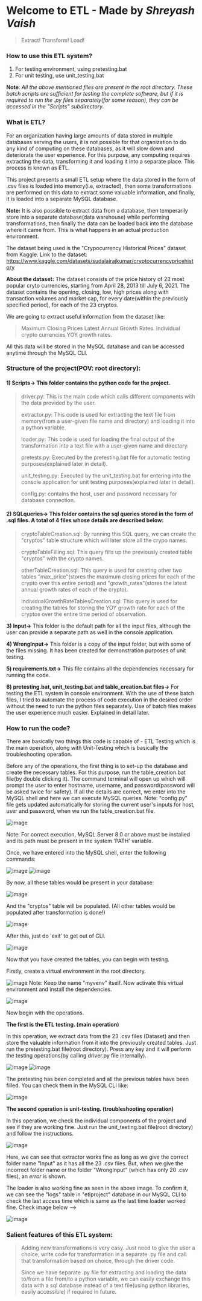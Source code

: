 # Welcome to ETL - Made by _Shreyash Vaish_
> Extract! Transform! Load!

### How to use this ETL system?
1) For testing environment, using pretesting.bat 
2) For unit testing, use unit_testing.bat

**Note**: _All the above mentioned files are present in the root directory. These batch scripts are sufficient for testing the complete software, but if it is required to run the .py files separately(for some reason), they can be accessed in the "Scripts" subdirectory._

### What is ETL?
For an organization having large amounts of data stored in multiple databases serving the users, it is not possible for that organization to do any kind of computing on these databases, as it will slow down and deteriorate the user experience. For this purpose, any computing requires extracting the data, transforming it and loading it into a separate place. This process is known as ETL.

This project presents a small ETL setup where the data stored in the form of .csv files is loaded into memory(i.e, extracted), then some transformations are performed on this data to extract some valuable information, and finally, it is loaded into a separate MySQL database. 

**Note:** It is also possible to extract data from a database, then temperarily store into a separate database(data warehouse) while performing transformations, then finally the data can be loaded back into the database where it came from. This is what happens in an actual production environment.

The dataset being used is the "Crypocurrency Historical Prices" dataset from Kaggle.
Link to the dataset: https://www.kaggle.com/datasets/sudalairajkumar/cryptocurrencypricehistory

**About the dataset:**
The dataset consists of the price history of 23 most popular cryto currencies, starting from April 28, 2013 till July 6, 2021.
The dataset contains the opening, closing, low, high prices along with transaction volumes and market cap, for every date(within the previously specified period), for each of the 23 cryptos.

We are going to extract useful information from the dataset like:
> Maximum Closing Prices
> Latest Annual Growth Rates. 
> Individual crypto currencies YOY growth rates.

All this data will be stored in the MySQL database and can be accessed anytime through the MySQL CLI.

### Structure of the project(POV: root directory):
#### 1) Scripts-> This folder contains the python code for the project.
> driver.py: This is the main code which calls different components with the data provided by the user.
>
> extractor.py: This code is used for extracting the text file from memory(from a user-given file name and directory) and loading it into a python variable.
> 
> loader.py: This code is used for loading the final output of the transformation into a text file with a user-given name and directory.
>
> 
> pretests.py: Executed by the pretesting.bat file for automatic testing purposes(explained later in detail).
> 
> unit_testing.py: Executed by the unit_testing.bat for entering into the console application for unit testing purposes(explained later in detail).
>
> config.py: contains the host, user and password necessary for database connection.

#### 2) SQLqueries-> This folder contains the sql queries stored in the form of .sql files. A total of 4 files whose details are described below:
>  cryptoTableCreation.sql: By running this SQL query, we can create the "cryptos" table structure which will later store all the crypo names.
>
> cryptoTableFilling.sql: This query fills up the previously created table "cryptos" with the crypto names.
>
> otherTableCreation.sql: This query is used for creating other two tables "max_price"(stores the maximum closing prices for each of the crypto over this entire period) and "growth_rates"(stores the latest annual growth rates of each of the crypto).
> 
> individualGrowthRateTablesCreation.sql: This query is used for creating the tables for storing the YOY growth rate for each of the cryptos over the entire time period of observation.

**3) Input->** This folder is the default path for all the input files, although the user can provide a separate path as well in the console application.

**4) WrongInput->** This folder is a copy of the input folder, but with some of the files missing. It has been created for demonstration purposes of unit testing.

**5) requirements.txt->** This file contains all the dependencies necessary for running the code.

**6) pretesting.bat, unit_testing.bat and table_creation.bat files->** For testing the ETL system in console environment. With the use of these batch files, I tried to automate the process of code execution in the desired order without the need to run the python files separately. Use of batch files makes the user experience much easier. Explained in detail later.



### How to run the code?

There are basically two things this code is capable of - ETL Testing which is the main operation, along with Unit-Testing which is basically the troubleshooting operation.

Before any of the operations, the first thing is to set-up the database and create the necessary tables.
For this purpose, run the table_creation.bat file(by double clicking it). The command terminal will open up which will prompt the user to enter hostname, username, and password(password will be asked twice for safety). If all the details are correct, we enter into the MySQL shell and here we can execute MySQL queries.
Note: "config.py" file gets updated automatically for storing the current user's inputs for host, user and password, when we run the table_creation.bat file.

![image](https://user-images.githubusercontent.com/56553419/175799402-60305a84-0048-495e-a27f-ea83ba9b4a9d.png)

Note: For correct execution, MySQL Server 8.0 or above must be installed and its path must be present in the system 'PATH' variable.

Once, we have entered into the MySQL shell, enter the following commands:

![image](https://user-images.githubusercontent.com/56553419/175784634-6d37e9f4-39fd-4ca4-a2fb-59818dda45f0.png)
![image](https://user-images.githubusercontent.com/56553419/175784652-c79f1042-36d7-4d51-8e57-a0bb8a051dcb.png)

By now, all these tables would be present in your database:

![image](https://user-images.githubusercontent.com/56553419/175784737-0f9b8b1f-ca21-4265-a090-00c743cb305e.png)

And the "cryptos" table will be populated. (All other tables would be populated after transformation is done!)

![image](https://user-images.githubusercontent.com/56553419/175784788-8cfd87c5-b3f1-4b61-8084-f1fd8bfc43ed.png)

After this, just do 'exit' to get out of CLI.

![image](https://user-images.githubusercontent.com/56553419/175798287-b2f51ec6-9688-464d-9758-4e0ded8f7acf.png)


Now that you have created the tables, you can begin with testing.

Firstly, create a virtual environment in the root directory.

![image](https://user-images.githubusercontent.com/56553419/175799504-4fc5c70d-a2f6-4477-a49a-314be227441f.png)
Note: Keep the name "myvenv" itself.
Now activate this virtual environment and install the dependencies.

![image](https://user-images.githubusercontent.com/56553419/175799525-d7d8d0c1-36a0-4a98-ac57-464274d4f2d0.png)

Now begin with the operations.

**The first is the ETL testing. (main operation)**

In this operation, we extract data from the 23 .csv files (Dataset) and then store the valuable information from it into the previously created tables.
Just run the pretesting.bat file(root directory).
Press any key and it will perform the testing operations(by calling driver.py file internally).

![image](https://user-images.githubusercontent.com/56553419/175798342-a765177f-b689-4151-b974-dae63bd9d535.png)
![image](https://user-images.githubusercontent.com/56553419/175798349-8010ac74-50bb-4679-b673-21c12e6de37a.png)

The pretesting has been completed and all the previous tables have been filled. You can check them in the MySQL CLI like: 

![image](https://user-images.githubusercontent.com/56553419/175798428-73287c51-9b19-4a88-aa3f-fdbb0527e03d.png)


**The second operation is unit-testing. (troubleshooting operation)**

In this operation, we check the individual components of the project and see if they are working fine.
Just run the unit_testing.bat file(root directory) and follow the instructions.

![image](https://user-images.githubusercontent.com/56553419/175799639-a3ba0eff-f85f-4674-95d9-a6bacab29a6f.png)

Here, we can see that extractor works fine as long as we give the correct folder name "Input" as it has all the 23 .csv files. But, when we give the incorrect folder name or the folder "WrongInput" (which has only 20 .csv files), an _error_ is shown. 

The loader is also working fine as seen in the above image. To confirm it, we can see the "logs" table in "etlproject" database in our MySQL CLI to check the last access time which is same as the last time loader worked fine. Check image below -->

![image](https://user-images.githubusercontent.com/56553419/175799735-c21ed384-c81a-4312-b83a-75e7bd923328.png)


### Salient features of this ETL system:
> Adding new transformations is very easy. Just need to give the user a choice, write code for transformation in a separate .py file and call that transformation based on choice, through the driver code. 
>
> Since we have separate .py file for extracting and loading the data to/from a file from/to a python variable, we can easily exchange this data with a sql database instead of a text file(using python libraries, easily accessible) if required in future.
